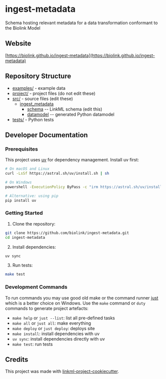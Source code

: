 # ingest-metadata

Schema hosting relevant metadata for a data transformation conformant to the Biolink Model

## Website

[https://biolink.github.io/ingest-metadata](https://biolink.github.io/ingest-metadata)

## Repository Structure

* [examples/](examples/) - example data
* [project/](project/) - project files (do not edit these)
* [src/](src/) - source files (edit these)
  * [ingest_metadata](src/ingest_metadata)
    * [schema](src/ingest_metadata/schema) -- LinkML schema
      (edit this)
    * [datamodel](src/ingest_metadata/datamodel) -- generated
      Python datamodel
* [tests/](tests/) - Python tests

## Developer Documentation

### Prerequisites

This project uses [uv](https://docs.astral.sh/uv/) for dependency management. Install uv first:

```bash
# On macOS and Linux
curl -LsSf https://astral.sh/uv/install.sh | sh

# On Windows
powershell -ExecutionPolicy ByPass -c "irm https://astral.sh/uv/install.ps1 | iex"

# Alternative: using pip
pip install uv
```

### Getting Started

1. Clone the repository:
```bash
git clone https://github.com/biolink/ingest-metadata.git
cd ingest-metadata
```

2. Install dependencies:
```bash
uv sync
```

3. Run tests:
```bash
make test
```

### Development Commands

To run commands you may use good old make or the command runner [just](https://github.com/casey/just/) which is a better choice on Windows.
Use the `make` command or `duty` commands to generate project artefacts:
* `make help` or `just --list`: list all pre-defined tasks
* `make all` or `just all`: make everything
* `make deploy` or `just deploy`: deploys site
* `make install`: install dependencies with uv
* `uv sync`: install dependencies directly with uv
* `make test`: run tests

## Credits

This project was made with
[linkml-project-cookiecutter](https://github.com/linkml/linkml-project-cookiecutter).
